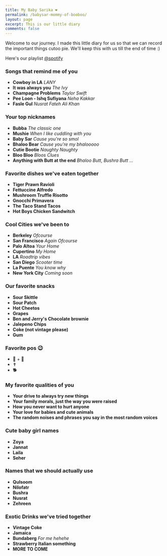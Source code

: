 ```yaml
---
title: My Baby Sarika ❤️
permalink: /babysar-mommy-of-booboo/
layout: page
excerpt: This is our little diary
comments: false
---
```


Welcome to our journey. I made this little diary for us so that we can record the important things cutoo pie. We'll keep this with us till the end of time :)

Here's our playlist <a target='_blank' href="https://open.spotify.com/playlist/1x41oMgKyvMkb11AGUJgwX" target="_blank" rel="noopener">@spotify</a>

### Songs that remind me of you

* **Cowboy in LA** *LANY*
* **It was always you** *The Ivy*
* **Champagne Problems** *Taylor Swift*
* **Pee Loon - Ishq Sufiyana** *Neha Kakkar*
* **Fasle Gul** *Nusrat Fateh Ali Khan*

### Your top nicknames

* **Bubba** *The classic one*
* **Mushie** *When I like cuddling with you*
* **Baby Sar** *Cause you're so smol*
* **Bhaloo Bear** *Cause you're my bhalooooo*
* **Cutie Bootie** *Naughty Naughty*
* **Bloo Bloo** *Bloos Clues*
* **Anything with Butt at the end** *Bhaloo Butt, Bushra Butt ...*

### Favorite dishes we've eaten together

* **Tiger Prawn Ravioli**
* **Fettuccine Alfredo**
* **Mushroom Truffle Risotto**
* **Gnocchi Primavera**
* **The Taco Stand Tacos**
* **Hot Boys Chicken Sandwitch**

### Cool Cities we've been to

* **Berkeley** *Ofcourse*
* **San Francisco** *Again Ofcourse*
* **Palo Altoa** *Your Home*
* **Cupertino** *My Home*
* **LA** *Roadtrip vibes*
* **San Diego** *Scooter time*
* **La Puente** *You know why*
* **New York City** *Coming soon*

### Our favorite snacks

* **Sour Skittle**
* **Sour Patch**
* **Hot Cheetos**
* **Grapes**
* **Ben and Jerry's Chocolate brownie**
* **Jalepeno Chips**
* **Coke (not vintage please)**
* **Gum**

### Favorite pos 😉

* 🐄 + 👧
* ✝️
* 🐕

### My favorite qualities of you
* **Your drive to always try new things**
* **Your family morals, just the way you were raised**
* **How you never want to hurt anyone**
* **Your love for babies and cute animals**
* **The random noises and phrases you say in the most random voices**
  
### Cute baby girl names
* **Zoya**
* **Jannat**
* **Laila**
* **Seher**

### Names that we should actually use
* **Qulsoom**
* **Nilofatr**
* **Bushra**
* **Nusrat**
* **Zehreen**

### Exotic Drinks we've tried together
* **Vintage Coke**
* **Jamaica**
* **Bundaberg** *For me hehehe*
* **Strawberry Italian something**
* **MORE TO COME**